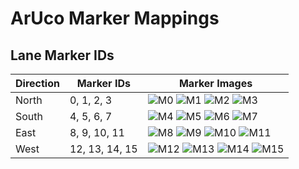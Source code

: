 # ArUco Marker Mappings

## Lane Marker IDs

| Direction | Marker IDs | Marker Images |
|-----------|------------|---------------|
| North | 0, 1, 2, 3 | ![M0](aruco_markers/M0.svg) ![M1](aruco_markers/M1.svg) ![M2](aruco_markers/M2.svg) ![M3](aruco_markers/M3.svg) |
| South | 4, 5, 6, 7 | ![M4](aruco_markers/M4.svg) ![M5](aruco_markers/M5.svg) ![M6](aruco_markers/M6.svg) ![M7](aruco_markers/M7.svg) |
| East | 8, 9, 10, 11 | ![M8](aruco_markers/M8.svg) ![M9](aruco_markers/M9.svg) ![M10](aruco_markers/M10.svg) ![M11](aruco_markers/M11.svg) |
| West | 12, 13, 14, 15 | ![M12](aruco_markers/M12.svg) ![M13](aruco_markers/M13.svg) ![M14](aruco_markers/M14.svg) ![M15](aruco_markers/M15.svg) |